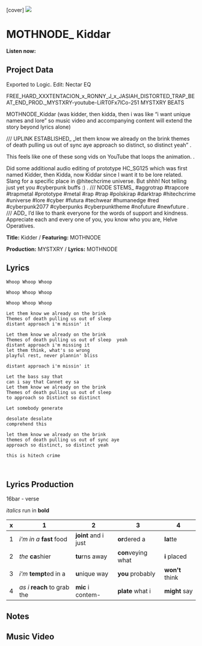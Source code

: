 [cover] ![](57175019_319474918741616_8502199518755923887_n.jpg)

# MOTHNODE_ Kiddar

**Listen now:**

## Project Data

Exported to Logic. Edit: Nectar EQ

FREE_HARD_XXXTENTACION_x_RONNY_J_x_JASIAH_DISTORTED_TRAP_BEAT_END_PROD._MYSTXRY-youtube-LiRT0Fx7lCo-251
MYSTXRY BEATS

MOTHNODE_Kiddar (was kidder, then kidda, then i was like “i want unique names and lore” so music video and accompanying content will extend the story beyond lyrics alone)

/// UPLINK ESTABLISHED_
„let them know we already on the brink
themes of death pulling us out of sync aye
approach so distinct, so distinct yeah” .

This feels like one of these song vids on YouTube that loops the animation. .

Did some additional audio editing of prototype HC_SG125 which was first named Kidder, then Kidda, now Kiddar since I want it to be lore related. Slang for a specific place in @hitechcrime universe. But shhh! Not telling just yet you #cyberpunk buffs :) . /// NODE STEMS_
#aggrotrap #trapcore #trapmetal #prototype #metal #rap #trap #polskirap #darktrap #hitechcrime #universe #lore #cyber #futura #techwear #humanedge #red #cyberpunk2077 #cyberpunks #cyberpunktheme #nofuture #newfuture . /// ADD_
I’d like to thank everyone for the words of support and kindness. Appreciate each and every one of you, you know who you are, Helve Operatives.

**Title:** Kidder / **Featuring:** MOTHNODE

**Production:** MYSTXRY / **Lyrics:** MOTHNODE

## Lyrics

```
Whoop Whoop Whoop

Whoop Whoop Whoop

Whoop Whoop Whoop

Let them know we already on the brink
Themes of death pulling us out of sleep 
distant approach i'm missin' it

Let them know we already on the brink
Themes of death pulling us out of sleep  yeah
distant approach i'm missing it
let them think, what's so wrong
playful rest, never plannin' bliss

distant approach i'm missin' it

Let the bass say that
can i say that Cannet ey sa
Let them know we already on the brink
Themes of death pulling us out of sleep 
to approach so Distinct so distinct

Let somebody generate

desolate desolate 
comprehend this

let them know we already on the brink
themes of death pulling us out of sync aye
approach so distinct, so distinct yeah

this is hitech crime



```

## Lyrics Production

16bar - verse

*italics* run in
**bold**

| x | 1 | 2 | 3 | 4 |
|---|---|---|---|---|
| 1 | *i'm in a* **fast** food | **joint** and i just  | **or**dered a  | **la**tte  |
| 2 | *the* **ca**shier | **tu**rns away  |  **con**veying what |  **i** placed |
| 3 | *i'm* **tempt**ed in a | **u**nique way  |  **you** probably |  **won't** think |
| 4 | *as i* **reach** to grab the |  **mic** i contem-  | **plate** what i | **might** say |

## Notes

## Music Video
